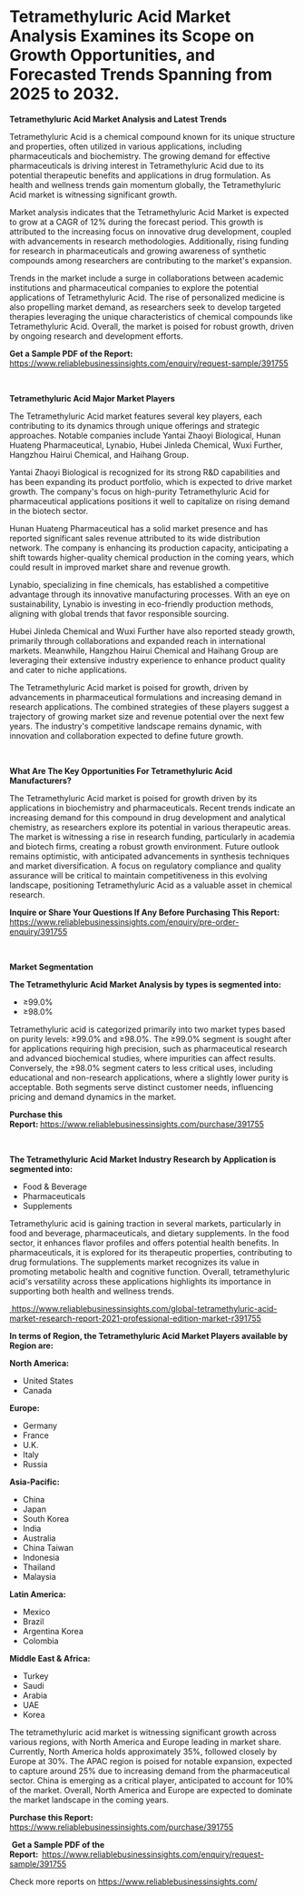 <p><h1>Tetramethyluric Acid Market Analysis Examines its Scope on Growth Opportunities, and Forecasted Trends Spanning from 2025 to 2032.</h1></p><p><strong>Tetramethyluric Acid Market Analysis and Latest Trends</strong></p>
<p><p>Tetramethyluric Acid is a chemical compound known for its unique structure and properties, often utilized in various applications, including pharmaceuticals and biochemistry. The growing demand for effective pharmaceuticals is driving interest in Tetramethyluric Acid due to its potential therapeutic benefits and applications in drug formulation. As health and wellness trends gain momentum globally, the Tetramethyluric Acid market is witnessing significant growth.</p><p>Market analysis indicates that the Tetramethyluric Acid Market is expected to grow at a CAGR of 12% during the forecast period. This growth is attributed to the increasing focus on innovative drug development, coupled with advancements in research methodologies. Additionally, rising funding for research in pharmaceuticals and growing awareness of synthetic compounds among researchers are contributing to the market's expansion.</p><p>Trends in the market include a surge in collaborations between academic institutions and pharmaceutical companies to explore the potential applications of Tetramethyluric Acid. The rise of personalized medicine is also propelling market demand, as researchers seek to develop targeted therapies leveraging the unique characteristics of chemical compounds like Tetramethyluric Acid. Overall, the market is poised for robust growth, driven by ongoing research and development efforts.</p></p>
<p><strong>Get a Sample PDF of the Report:&nbsp;</strong> <a href="https://www.reliablebusinessinsights.com/enquiry/request-sample/391755?utm_campaign=117&utm_medium=2&utm_source=Github&utm_content=ia&utm_term=16012025&utm_id=tetramethyluric-acid">https://www.reliablebusinessinsights.com/enquiry/request-sample/391755</a></p>
<p>&nbsp;</p>
<p><strong>Tetramethyluric Acid Major Market Players</strong></p>
<p><p>The Tetramethyluric Acid market features several key players, each contributing to its dynamics through unique offerings and strategic approaches. Notable companies include Yantai Zhaoyi Biological, Hunan Huateng Pharmaceutical, Lynabio, Hubei Jinleda Chemical, Wuxi Further, Hangzhou Hairui Chemical, and Haihang Group.</p><p>Yantai Zhaoyi Biological is recognized for its strong R&D capabilities and has been expanding its product portfolio, which is expected to drive market growth. The company's focus on high-purity Tetramethyluric Acid for pharmaceutical applications positions it well to capitalize on rising demand in the biotech sector. </p><p>Hunan Huateng Pharmaceutical has a solid market presence and has reported significant sales revenue attributed to its wide distribution network. The company is enhancing its production capacity, anticipating a shift towards higher-quality chemical production in the coming years, which could result in improved market share and revenue growth.</p><p>Lynabio, specializing in fine chemicals, has established a competitive advantage through its innovative manufacturing processes. With an eye on sustainability, Lynabio is investing in eco-friendly production methods, aligning with global trends that favor responsible sourcing.</p><p>Hubei Jinleda Chemical and Wuxi Further have also reported steady growth, primarily through collaborations and expanded reach in international markets. Meanwhile, Hangzhou Hairui Chemical and Haihang Group are leveraging their extensive industry experience to enhance product quality and cater to niche applications.</p><p>The Tetramethyluric Acid market is poised for growth, driven by advancements in pharmaceutical formulations and increasing demand in research applications. The combined strategies of these players suggest a trajectory of growing market size and revenue potential over the next few years. The industry's competitive landscape remains dynamic, with innovation and collaboration expected to define future growth.</p></p>
<p>&nbsp;</p>
<p><strong>What Are The Key Opportunities For Tetramethyluric Acid Manufacturers?</strong></p>
<p><p>The Tetramethyluric Acid market is poised for growth driven by its applications in biochemistry and pharmaceuticals. Recent trends indicate an increasing demand for this compound in drug development and analytical chemistry, as researchers explore its potential in various therapeutic areas. The market is witnessing a rise in research funding, particularly in academia and biotech firms, creating a robust growth environment. Future outlook remains optimistic, with anticipated advancements in synthesis techniques and market diversification. A focus on regulatory compliance and quality assurance will be critical to maintain competitiveness in this evolving landscape, positioning Tetramethyluric Acid as a valuable asset in chemical research.</p></p>
<p><strong>Inquire or Share Your Questions If Any Before Purchasing This Report:</strong> <a href="https://www.reliablebusinessinsights.com/enquiry/pre-order-enquiry/391755?utm_campaign=117&utm_medium=2&utm_source=Github&utm_content=ia&utm_term=16012025&utm_id=tetramethyluric-acid">https://www.reliablebusinessinsights.com/enquiry/pre-order-enquiry/391755</a></p>
<p>&nbsp;</p>
<p><strong>Market Segmentation</strong></p>
<p><strong>The Tetramethyluric Acid Market Analysis by types is segmented into:</strong></p>
<p><ul><li>≥99.0%</li><li>≥98.0%</li></ul></p>
<p><p>Tetramethyluric acid is categorized primarily into two market types based on purity levels: ≥99.0% and ≥98.0%. The ≥99.0% segment is sought after for applications requiring high precision, such as pharmaceutical research and advanced biochemical studies, where impurities can affect results. Conversely, the ≥98.0% segment caters to less critical uses, including educational and non-research applications, where a slightly lower purity is acceptable. Both segments serve distinct customer needs, influencing pricing and demand dynamics in the market.</p></p>
<p><strong>Purchase this Report:&nbsp;</strong><a href="https://www.reliablebusinessinsights.com/purchase/391755?utm_campaign=117&utm_medium=2&utm_source=Github&utm_content=ia&utm_term=16012025&utm_id=tetramethyluric-acid">https://www.reliablebusinessinsights.com/purchase/391755</a></p>
<p>&nbsp;</p>
<p><strong>The Tetramethyluric Acid Market Industry Research by Application is segmented into:</strong></p>
<p><ul><li>Food & Beverage</li><li>Pharmaceuticals</li><li>Supplements</li></ul></p>
<p><p>Tetramethyluric acid is gaining traction in several markets, particularly in food and beverage, pharmaceuticals, and dietary supplements. In the food sector, it enhances flavor profiles and offers potential health benefits. In pharmaceuticals, it is explored for its therapeutic properties, contributing to drug formulations. The supplements market recognizes its value in promoting metabolic health and cognitive function. Overall, tetramethyluric acid's versatility across these applications highlights its importance in supporting both health and wellness trends.</p></p>
<p><a href="https://www.reliablebusinessinsights.com/global-tetramethyluric-acid-market-research-report-2021-professional-edition-market-r391755?utm_campaign=117&utm_medium=2&utm_source=Github&utm_content=ia&utm_term=16012025&utm_id=tetramethyluric-acid">&nbsp;https://www.reliablebusinessinsights.com/global-tetramethyluric-acid-market-research-report-2021-professional-edition-market-r391755</a></p>
<p><strong>In terms of Region, the Tetramethyluric Acid Market Players available by Region are:</strong></p>
<p>
    <p> <strong> North America: </strong>
        <ul>
            <li>United States</li>
            <li>Canada</li>
        </ul>
        </p> 
    <p> <strong> Europe: </strong>
        <ul>
            <li>Germany</li>
            <li>France</li>
            <li>U.K.</li>
            <li>Italy</li>
            <li>Russia</li>
        </ul>
        </p> 
    <p> <strong> Asia-Pacific: </strong>
        <ul>
            <li>China</li>
            <li>Japan</li>
            <li>South Korea</li>
            <li>India</li>
            <li>Australia</li>
            <li>China Taiwan</li>
            <li>Indonesia</li>
            <li>Thailand</li>
            <li>Malaysia</li>
        </ul>
        </p> 
    <p> <strong> Latin America: </strong>
        <ul>
            <li>Mexico</li>
            <li>Brazil</li>
            <li>Argentina Korea</li>
            <li>Colombia</li>
        </ul>
        </p> 
    <p> <strong> Middle East & Africa: </strong>
        <ul>
            <li>Turkey</li>
            <li>Saudi</li>
            <li>Arabia</li>
            <li>UAE</li>
            <li>Korea</li>
        </ul>
    </p>
    </p>
<p><p>The tetramethyluric acid market is witnessing significant growth across various regions, with North America and Europe leading in market share. Currently, North America holds approximately 35%, followed closely by Europe at 30%. The APAC region is poised for notable expansion, expected to capture around 25% due to increasing demand from the pharmaceutical sector. China is emerging as a critical player, anticipated to account for 10% of the market. Overall, North America and Europe are expected to dominate the market landscape in the coming years.</p></p>
<p><strong>Purchase this Report: </strong><a href="https://www.reliablebusinessinsights.com/purchase/391755?utm_campaign=117&utm_medium=2&utm_source=Github&utm_content=ia&utm_term=16012025&utm_id=tetramethyluric-acid">https://www.reliablebusinessinsights.com/purchase/391755</a></p>
<p>&nbsp;<strong>Get a Sample PDF of the Report:&nbsp;&nbsp;</strong><a href="https://www.reliablebusinessinsights.com/enquiry/request-sample/391755?utm_campaign=117&utm_medium=2&utm_source=Github&utm_content=ia&utm_term=16012025&utm_id=tetramethyluric-acid">https://www.reliablebusinessinsights.com/enquiry/request-sample/391755</a></p>
<p><strong></strong></p>
<p>Check more reports on <a href="https://www.reliablebusinessinsights.com/?utm_campaign=117&utm_medium=2&utm_source=Github&utm_content=ia&utm_term=16012025&utm_id=tetramethyluric-acid">https://www.reliablebusinessinsights.com/</a></p>